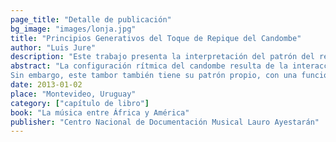 ```yaml
---
page_title: "Detalle de publicación"
bg_image: "images/lonja.jpg" 
title: "Principios Generativos del Toque de Repique del Candombe"  
author: "Luis Jure"  
description: "Este trabajo presenta la interpretación del patrón del repique básico como un axioma, junto a una serie de reglas generativas que dan cuenta de parte sustancial del toque de un repique en situación real de llamada de tambores."  
abstract: "La configuración rítmica del candombe resulta de la interacción entre los patrones de los tres tambores de la tradición afro--uruguaya ---chico, repique y piano---, y puede ser de difícil decodificación para un oyente no familiarizado con esta manifestación musical. Cada uno de los tambores ocupa una franja en el registro, y desempeña una función específica dentro de la trama rítmica: el chico establece en el registro agudo, con un patrón virtualmente inalterable, la pulsación constante sobre la que se construye la estructura métrica, mientras que el tambor piano, el de registro más grave, delinea el nivel métrico más alto de la frase. El repique, por su parte, se ubica en el registro medio--agudo, y es el tambor que presenta mayor grado de libertad, con un repertorio muy amplio de variaciones en sus figuras rítmicas. La literatura existente destaca su carácter de improvisador, así como la complejidad de su toque.  
Sin embargo, este tambor también tiene su patrón propio, con una función específica en la estructura rítmica. El análisis de numerosas grabaciones de repiques reconocidos revela, además, que el porcentaje más importante de las variaciones rítmicas encontradas se puede derivar del patrón básico del repique, mediante un conjunto acotado de reglas transformacionales. Este trabajo presenta la interpretación del patrón del repique básico como un axioma, junto a una serie de reglas generativas que dan cuenta de parte sustancial del toque de un repique en situación real de llamada de tambores."  
date: 2013-01-02  
place: "Montevideo, Uruguay"  
category: ["capítulo de libro"] 
book: "La música entre África y América"  
publisher: "Centro Nacional de Documentación Musical Lauro Ayestarán"  
---
```



